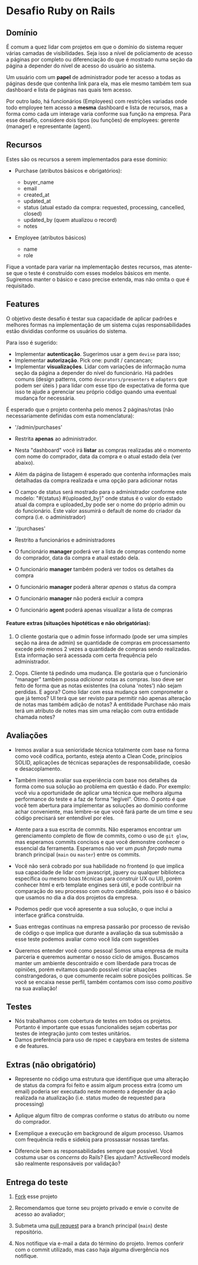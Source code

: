 # Desafio Ruby on Rails

## Domínio

É comum a quez lidar com projetos em que o domínio do sistema requer várias camadas de visibilidades. Seja isso a nível de policiamento de acesso a páginas por completo ou diferenciação do que é mostrado numa seção da página a depender do nível de acesso do usuário ao sistema.

Um usuário com um **papel** de administrador pode ter acesso a todas as páginas desde que contenha link para ela, mas ele mesmo também tem sua dashboard e lista de páginas nas quais tem acesso.

Por outro lado, há funcionários (Employees) com restrições variadas onde todo employee tem acesso a **mesma** dashboard e lista de recursos, mas a forma como cada um interage varia conforme sua função na empresa. Para esse desafio, considere dois tipos (ou funções) de employees: gerente (manager) e representante (agent).

## Recursos

Estes são os recursos a serem implementados para esse dominio:

* Purchase (atributos básicos e obrigatórios):
  * buyer_name
  * email
  * created_at
  * updated_at
  * status (atual estado da compra: requested, processing, cancelled, closed)
  * updated_by (quem atualizou o record)
  * notes

* Employee (atributos básicos)
  * name
  * role


Fique a vontade para variar na implementação destes recursos, mas atente-se que o teste é construído com esses modelos básicos em mente. Sugiremos manter o básico e caso precise extenda, mas não omita o que é requisitado.

## Features

O objetivo deste desafio é testar sua capacidade de aplicar padrões e melhores formas na implementação de um sistema cujas responsabilidades estão divididas conforme os usuários do sistema.

Para isso é sugerido:

* Implementar **autenticação**. Sugerimos usar a gem `devise` para isso;
* Implementar **autorização**. Pick one: pundit / cancancan;
* Implementar **visualizações**. Lidar com variações de informação numa seção da página a depender do nível do funcionário. Há padrões comuns (design patterns, como `decorators/presenters` e `adapters` que podem ser úteis ) para lidar com esse tipo de expectativa de forma que isso te ajude a gerenciar seu próprio código quando uma eventual mudança for necessária.

É esperado que o projeto contenha pelo menos 2 páginas/rotas (não necessariamente definidas com esta nomenclatura):

* '/admin/purchases'
 * Restrita **apenas** ao administrador.
 * Nesta "dashboard" você irá **listar** as compras realizadas até o momento com nome do comprador, data da compra e o atual estado dela (ver abaixo).
 * Além da página de listagem é esperado que contenha informações mais detalhadas da compra realizada e uma opção para adicionar notas
 * O campo de status será mostrado para o administrador conforme este modelo: "#{status} #{uploaded_by}" onde status é o valor do estado atual da compra e uploaded_by pode ser o nome do próprio admin ou do funcionário. Este valor assumirá o default de nome do criador da compra (i.e. o administrador)

* '/purchases'
 * Restrito a funcionários e administradores
 * O funcionário **manager** poderá ver a lista de compras contendo nome do comprador, data da compra e atual estado dela.
 * O funcionário **manager** também poderá ver todos os detalhes da compra
 * O funcionário **manager** poderá alterar *apenas* o status da compra
 * O funcionário **manager** não poderá excluir a compra
 * O funcionário **agent** poderá apenas visualizar a lista de compras

#### Feature extras (situações hipotéticas e não obrigatórias):

1. O cliente gostaria que o admin fosse informado (pode ser uma simples seção na área de admin) se quantidade de compras em processamento excede pelo menos 2 vezes a quantidade de compras sendo realizadas. Esta informação será acessada com certa frequência pelo administrador.

2. Oops. Cliente tá pedindo uma mudança. Ele gostaria que o funcionário "manager" também possa *adicionar* notas as compras. Isso deve ser feito de forma que as notas existentes (na coluna 'notes') não sejam perdidas. E agora? Como lidar com essa mudança sem comprometer o que já temos? UI terá que ser revisto para permitir não apenas alteração de notas mas também adição de notas? A entitidade Purchase não mais terá um atributo de notes mas sim uma relação com outra entidade chamada notes?

## Avaliações

* Iremos avaliar a sua senioridade técnica totalmente com base na forma como você codifica, portanto, esteja atento a Clean Code, princípios SOLID, aplicações de técnicas separações de responsabilidade, coesão e desacoplamento.

* Também iremos avaliar sua experiência com base nos detalhes da forma como sua solução ao problema em questão é dado. Por exemplo: você viu a oportunidade de aplicar uma técnica que melhora alguma performance do teste e a faz de forma "legível". Ótimo. O ponto é que vocẽ tem abertura para implementar as soluções ao domínio conforme achar conveniente, mas lembre-se que você fará parte de um time e seu código precisará ser entendível por eles.

* Atente para a sua escrita de commits. Não esperamos encontrar um gerenciamento completo de flow de commits, como o uso de `git glow`, mas esperamos commits concisos e que você demonstre conhecer o essencial da ferramenta. Esperamos não ver um *push forçado* numa branch principal (`main` ou `master`) entre os commits.

* Você não será cobrado por sua habilidade no frontend (o que implica sua capacidade de lidar com javascript, jquery ou qualquer biblioteca específica ou mesmo boas técnicas para construir UX ou UI), porém conhecer html e erb template engines será útil, e pode contribuir na comparação do seu processo com outro candidato, pois isso é o básico que usamos no dia a dia dos projetos da empresa.

 * Podemos pedir que você apresente a sua solução, o que inclui a interface gráfica construída.

* Suas entregas contínuas na empresa passarão por processo de revisão de código o que implica que durante a avaliação da sua submissão a esse teste podemos avaliar como você lida com sugestões

* Queremos entender você como pessoa! Somos uma empresa de muita parceria e queremos aumentar o nosso ciclo de amigos. Buscamos manter um ambiente descontraído e com liberdade para trocas de opiniões, porém evitamos quando possível criar situações constrangedoras, o que comumente recaim sobre posições políticas. Se vocẽ se encaixa nesse perfil, também contamos com isso como *positivo* na sua avaliação!

## Testes

* Nós trabalhamos com cobertura de testes em todos os projetos. Portanto é importante que essas funcionalides sejam cobertas por testes de integração junto com testes unitários.
* Damos preferência para uso de rspec e capybara em testes de sistema e de features.

## Extras (não obrigatório)

* Represente no código uma estrutura que identifique que uma alteração de status da compra foi feito e assim algum process extra (como um email) poderia ser executado neste momento a depender da ação realizada na atualização (i.e. status mudeo de requested para processing)

* Aplique algum filtro de compras conforme o status do atributo ou nome do comprador.

* Exemplique a execução em background de algum processo. Usamos com frequência redis e sidekiq para prossassar nossas tarefas.

* Diferencie bem as responsabilidades sempre que possível. Você costuma usar os *concerns* do Rails? Eles ajudam? ActiveRecord models são realmente responsáveis por validação?


## Entrega do teste

1. [Fork](https://docs.github.com/en/github/getting-started-with-github/quickstart/fork-a-repo) esse projeto

2. Recomendamos que torne seu projeto privado e envie o convite de acesso ao avaliador;

3. Submeta uma [pull request](https://docs.github.com/en/github/collaborating-with-pull-requests/proposing-changes-to-your-work-with-pull-requests/about-pull-requests) para a branch principal (`main`) deste repositório.

4. Nos notifique via e-mail a data do término do projeto. Iremos conferir com o commit utilizado, mas caso haja alguma divergência nos notifique.
